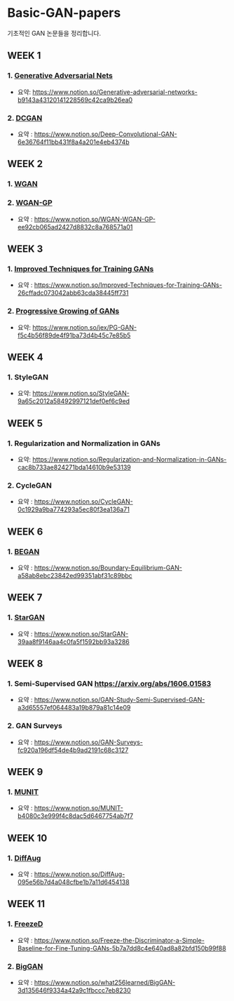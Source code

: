 # Basic-GAN-papers
기초적인 GAN 논문들을 정리합니다.

## WEEK 1

### 1. [Generative Adversarial Nets](https://papers.nips.cc/paper/5423-generative-adversarial-nets.pdf)
- 요약: https://www.notion.so/Generative-adversarial-networks-b9143a43120141228569c42ca9b26ea0


### 2. [DCGAN](https://arxiv.org/abs/1511.06434)
- 요약 : https://www.notion.so/Deep-Convolutional-GAN-6e36764f11bb431f8a4a201e4eb4374b

## WEEK 2

### 1. [WGAN](https://arxiv.org/abs/1701.07875) 
### 2. [WGAN-GP](https://arxiv.org/abs/1704.00028)
- 요약 : https://www.notion.so/WGAN-WGAN-GP-ee92cb065ad2427d8832c8a768571a01

## WEEK 3

### 1. [Improved Techniques for Training GANs](https://arxiv.org/pdf/1606.03498.pdf)
- 요약 : https://www.notion.so/Improved-Techniques-for-Training-GANs-26cffadc073042abb63cda38445ff731

### 2. [Progressive Growing of GANs](https://arxiv.org/abs/1710.10196)
- 요약: https://www.notion.so/jex/PG-GAN-f5c4b56f89de4f91ba73d4b45c7e85b5

## WEEK 4

### 1. StyleGAN
- 요약: https://www.notion.so/StyleGAN-9a65c2012a58492997121def0ef6c9ed

## WEEK 5

### 1. Regularization and Normalization in GANs
- 요약: https://www.notion.so/Regularization-and-Normalization-in-GANs-cac8b733ae824271bda14610b9e53139

### 2. CycleGAN
- 요약 : https://www.notion.so/CycleGAN-0c1929a9ba774293a5ec80f3ea136a71

## WEEK 6

### 1. [BEGAN](https://arxiv.org/pdf/1703.10717.pdf)
- 요약 : https://www.notion.so/Boundary-Equilibrium-GAN-a58ab8ebc23842ed99351abf31c89bbc

## WEEK 7

### 1. [StarGAN](https://arxiv.org/abs/1711.09020)
- 요약 : https://www.notion.so/StarGAN-39aa8f9146aa4c0fa5f1592bb93a3286

## WEEK 8

### 1. Semi-Supervised GAN https://arxiv.org/abs/1606.01583
- 요약 : https://www.notion.so/GAN-Study-Semi-Supervised-GAN-a3d65557ef064483a19b879a81c14e09

### 2. GAN Surveys
- 요약 : https://www.notion.so/GAN-Surveys-fc920a196df54de4b9ad2191c68c3127

## WEEK 9

### 1. [MUNIT](https://arxiv.org/abs/1804.04732)
- 요약 : https://www.notion.so/MUNIT-b4080c3e999f4c8dac5d6467754ab7f7

## WEEK 10

### 1. [DiffAug](https://arxiv.org/pdf/2006.10738.pdf)
- 요약 : https://www.notion.so/DiffAug-095e56b7d4a048cfbe1b7a11d6454138

## WEEK 11

### 1. [FreezeD](https://arxiv.org/abs/2002.10964)
- 요약 : https://www.notion.so/Freeze-the-Discriminator-a-Simple-Baseline-for-Fine-Tuning-GANs-5b7a7dd8c4e640ad8a82bfd150b99f88

### 2. [BigGAN](https://arxiv.org/abs/1809.11096)
- 요약 : https://www.notion.so/what256learned/BigGAN-3d135646f9334a42a9c1fbccc7eb8230






